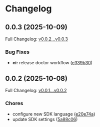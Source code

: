 # Changelog

## 0.0.3 (2025-10-09)

Full Changelog: [v0.0.2...v0.0.3](https://github.com/crawler-dot-dev/api-sdk-php/compare/v0.0.2...v0.0.3)

### Bug Fixes

* **ci:** release doctor workflow ([e339b30](https://github.com/crawler-dot-dev/api-sdk-php/commit/e339b30c61415152760db217db37155546af8a0c))

## 0.0.2 (2025-10-08)

Full Changelog: [v0.0.1...v0.0.2](https://github.com/crawler-dot-dev/api-sdk-php/compare/v0.0.1...v0.0.2)

### Chores

* configure new SDK language ([e20e74a](https://github.com/crawler-dot-dev/api-sdk-php/commit/e20e74a901849c884f8b99a61f299ba6d10d53e8))
* update SDK settings ([5a88c06](https://github.com/crawler-dot-dev/api-sdk-php/commit/5a88c06d29d3ef10a64077c00d931d961c73aad2))
